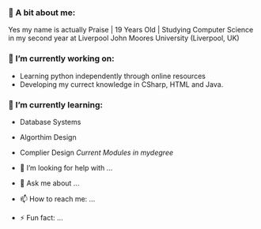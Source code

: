 ### 👋 A bit about me:
Yes my name is actually Praise | 19 Years Old | Studying Computer Science in my second year at Liverpool John Moores University (Liverpool, UK)

### 🔭 I’m currently working on:
- Learning python independently through online resources
- Developing my currect knowledge in CSharp, HTML and Java.

### 🌱 I’m currently learning:
- Database Systems
- Algorthim Design
- Complier Design
*Current Modules in mydegree*

- 🤔 I’m looking for help with ...
- 💬 Ask me about ...
- 📫 How to reach me: ...

- ⚡ Fun fact: ...
